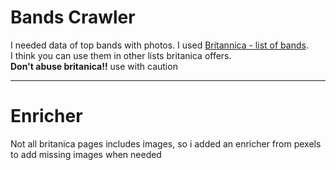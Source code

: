 Bands Crawler
=============

I needed data of top bands with photos.
I used [Britannica - list of bands](https://www.britannica.com/topic/list-of-bands-2026814).  
I think you can use them in other lists britanica offers.  
**Don't abuse britanica!!** use with caution

----
Enricher
========
Not all britanica pages includes images, so i added an enricher from pexels to add missing images when needed